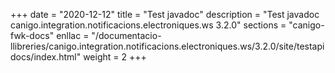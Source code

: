 +++
date        = "2020-12-12"
title       = "Test javadoc"
description = "Test javadoc canigo.integration.notificacions.electroniques.ws 3.2.0"
sections    = "canigo-fwk-docs"
enllac		= "/documentacio-llibreries/canigo.integration.notificacions.electroniques.ws/3.2.0/site/testapidocs/index.html"
weight		= 2
+++
